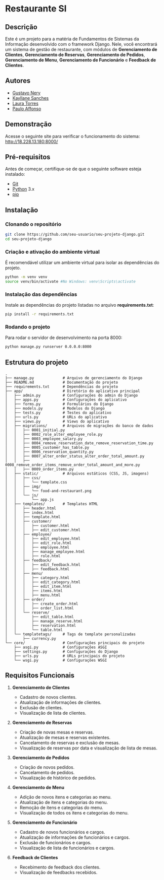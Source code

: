 # Restaurante SI

## Descrição
Este é um projeto para a matéria de Fundamentos de Sistemas da Informação desenvolvido com o framework Django. Nele, você encontrará um sistema de gestão de restaurante, com módulos de **Gerenciamento de Clientes**, **Gerenciamento de Reservas**, **Gerenciamento de Pedidos**, **Gerenciamento de Menu**, **Gerenciamento de Funcionário** e **Feedback de Clientes**.

## Autores
- [Gustavo Nery](https://github.com/gustavonerywe/)
- [Kayllane Sanches](https://github.com/KayllaneSCardoso)
- [Laura Torres](https://github.com/lauratorresss)
- [Paulo Affonso](https://github.com/affonsopaulo/)

## Demonstração
Acesse o seguinte site para verificar o funcionamento do sistema: http://18.228.13.180:8000/

## Pré-requisitos

Antes de começar, certifique-se de que o seguinte software esteja instalado:

- [Git](https://git-scm.com/downloads)
- [Python](https://www.python.org/downloads/) 3.x
- [pip](https://pip.pypa.io/en/stable/installation/)

## Instalação

### Clonando o repositório

```bash
git clone https://github.com/seu-usuario/seu-projeto-django.git
cd seu-projeto-django
```

### Criação e ativação do ambiente virtual

É recomendável utilizar um ambiente virtual para isolar as dependências do projeto.

```bash
python -m venv venv
source venv/bin/activate #No Windows: venv\Scripts\activate
```

### Instalação das dependências
Instale as dependências do projeto listadas no arquivo **requirements.txt**:

```bash
pip install -r requirements.txt
```

### Rodando o projeto
Para rodar o servidor de desenvolvimento na porta 8000:

```bash
python manage.py runserver 0.0.0.0:8000
```

## Estrutura do projeto

```
.
├── manage.py             # Arquivo de gerenciamento do Django
├── README.md             # Documentação do projeto
├── requirements.txt      # Dependências do projeto
├── app/                  # Diretório do aplicativo principal
│   ├── admin.py          # Configurações do admin do Django
│   ├── apps.py           # Configurações do aplicativo
│   ├── forms.py          # Formulários do Django
│   ├── models.py         # Modelos do Django
│   ├── tests.py          # Testes do aplicativo
│   ├── urls.py           # URLs do aplicativo
│   ├── views.py          # Views do aplicativo
│   ├── migrations/       # Arquivos de migrações do banco de dados
│   │   ├── 0001_initial.py
│   │   ├── 0002_role_alter_employee_role.py
│   │   ├── 0003_employee_salary.py
│   │   ├── 0004_remove_reservation_date_remove_reservation_time.py
│   │   ├── 0005_customer_has_table.py
│   │   ├── 0006_reservation_quantity.py
│   │   ├── 0007_alter_order_status_alter_order_total_amount.py
│   │   ├── 0008_remove_order_items_remove_order_total_amount_and_more.py
│   │   ├── 0009_order_items.py
│   ├── static/           # Arquivos estáticos (CSS, JS, imagens)
│   │   ├── css/
│   │   │   └── template.css
│   │   ├── img/
│   │   │   └── food-and-restaurant.png
│   │   └── js/
│   │       └── app.js
│   ├── templates/        # Templates HTML
│   │   ├── header.html
│   │   ├── index.html
│   │   ├── template.html
│   │   ├── customer/
│   │   │   ├── customer.html
│   │   │   ├── edit_customer.html
│   │   ├── employee/
│   │   │   ├── edit_employee.html
│   │   │   ├── edit_role.html
│   │   │   ├── employee.html
│   │   │   ├── manage_employee.html
│   │   │   ├── role.html
│   │   ├── feedback/
│   │   │   ├── edit_feedback.html
│   │   │   ├── feedback.html
│   │   ├── menu/
│   │   │   ├── category.html
│   │   │   ├── edit_category.html
│   │   │   ├── edit_item.html
│   │   │   ├── items.html
│   │   │   ├── menu.html
│   │   ├── order/
│   │   │   ├── create_order.html
│   │   │   ├── order_list.html
│   │   └── reserve/
│   │       ├── edit_table.html
│   │       ├── manage_reserve.html
│   │       ├── reservation.html
│   │       └── table.html
│   └── templatetags/     # Tags de template personalizadas
│       ├── currency.py
└── core/                 # Configurações principais do projeto
    ├── asgi.py           # Configurações ASGI
    ├── settings.py       # Configurações do Django
    ├── urls.py           # URLs principais do projeto
    └── wsgi.py           # Configurações WSGI
```
## Requisitos Funcionais

1. **Gerenciamento de Clientes**
   - Cadastro de novos clientes.
   - Atualização de informações de clientes.
   - Exclusão de clientes.
   - Visualização de lista de clientes.

2. **Gerenciamento de Reservas**
   - Criação de novas mesas e reservas.
   - Atualização de mesas e reservas existentes.
   - Cancelamento de reservas e exclusão de mesas.
   - Visualização de reservas por data e visualização de lista de mesas.

3. **Gerenciamento de Pedidos**
   - Criação de novos pedidos.
   - Cancelamento de pedidos.
   - Visualização de histórico de pedidos.

4. **Gerenciamento de Menu**
   - Adição de novos itens e categorias ao menu.
   - Atualização de itens e categorias do menu.
   - Remoção de itens e categorias do menu.
   - Visualização de todos os itens e categorias do menu.

5. **Gerenciamento de Funcionário**
   - Cadastro de novos funcionários e cargos.
   - Atualização de informações de funcionários e cargos.
   - Exclusão de funcionários e cargos.
   - Visualização de lista de funcionários e cargos.

6. **Feedback de Clientes**
   - Recebimento de feedback dos clientes.
   - Visualização de feedbacks recebidos.